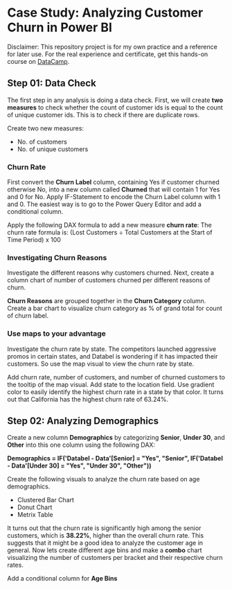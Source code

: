 # Case Study: Analyzing Customer Churn in Power BI

Disclaimer: This repository project is for my own practice and a reference for later use. For the real experience and certificate, get this hands-on course on [DataCamp](https://app.datacamp.com/learn/courses/case-study-analyzing-customer-churn-in-power-bi).

## Step 01: Data Check
The first step in any analysis is doing a data check. First, we will create **two measures** to check whether the count of customer ids is equal to the count of unique 
customer ids. This is to check if there are duplicate rows.

Create two new measures:
- No. of customers
- No. of unique customers

### Churn Rate
First convert the **Churn Label** column, containing Yes if customer churned otherwise No, into a new column called **Churned** that will contain 1 for Yes and 0 for No.
Apply IF-Statement to encode the Churn Label column with 1 and 0. The easiest way is to go to the Power Query Editor and add a conditional column.

Apply the following DAX formula to add a new measure **churn rate**:
The churn rate formula is: (Lost Customers ÷ Total Customers at the Start of Time Period) x 100

### Investigating Churn Reasons
Investigate the different reasons why customers churned. Next, create a column chart of number of customers churned per different reasons of churn.

**Churn Reasons** are grouped together in the **Churn Category** column. Create a bar chart to visualize churn category as % of grand total for count of churn label.

### Use maps to your advantage
Investigate the churn rate by state. The competitors launched aggressive promos in certain states, and Databel is wondering if it has impacted their customers. So use the map visual to view the churn rate by state.

Add churn rate, number of customers, and number of churned customers to the tooltip of the map visual. Add state to the location field. Use gradient color to easily identify the highest churn rate in a state by that color. 
It turns out that California has the highest churn rate of 63.24%.

## Step 02: Analyzing Demographics
Create a new column **Demographics** by categorizing **Senior**, **Under 30**, and **Other** into this one column using the following DAX:

**Demographics = IF('Databel - Data'[Senior] = "Yes", "Senior", IF('Databel - Data'[Under 30] = "Yes", "Under 30", "Other"))**

Create the following visuals to analyze the churn rate based on age demographics.
- Clustered Bar Chart
- Donut Chart
- Metrix Table

It turns out that the churn rate is significantly high among the senior customers, which is **38.22%**, higher than the overall churn rate. This suggests that it might be a good idea to analyze the customer age in general. Now lets create different age bins and make a **combo** chart visualizing the number of customers per bracket and their respective churn rates.

Add a conditional column for **Age Bins**












